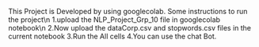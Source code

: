 This Project is Developed by using googlecolab. Some instructions to run the project\n
1.upload the NLP_Project_Grp_10 file in googlecolab notebook\n
2.Now upload the dataCorp.csv  and stopwords.csv files in the current notebook
3.Run the All cells 
4.You can use the chat Bot.
